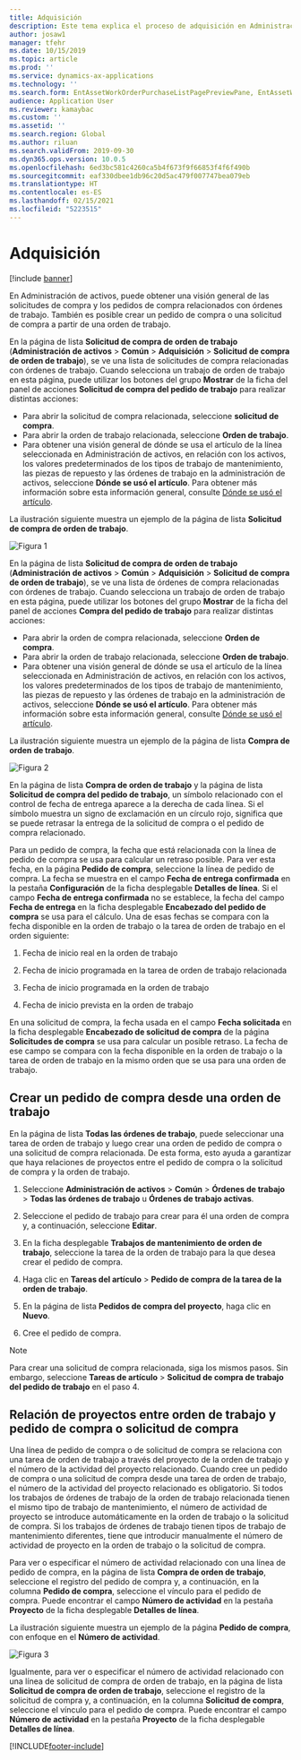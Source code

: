 ```yaml
---
title: Adquisición
description: Este tema explica el proceso de adquisición en Administración de activos.
author: josaw1
manager: tfehr
ms.date: 10/15/2019
ms.topic: article
ms.prod: ''
ms.service: dynamics-ax-applications
ms.technology: ''
ms.search.form: EntAssetWorkOrderPurchaseListPagePreviewPane, EntAssetWorkOrderPurchaseListPage, EntAssetWorkOrderPurchaseLineAmountInfoPart, EntAssetWorkOrderPurchReqListPage
audience: Application User
ms.reviewer: kamaybac
ms.custom: ''
ms.assetid: ''
ms.search.region: Global
ms.author: riluan
ms.search.validFrom: 2019-09-30
ms.dyn365.ops.version: 10.0.5
ms.openlocfilehash: 6ed3bc581c4260ca5b4f673f9f66853f4f6f490b
ms.sourcegitcommit: eaf330dbee1db96c20d5ac479f007747bea079eb
ms.translationtype: HT
ms.contentlocale: es-ES
ms.lasthandoff: 02/15/2021
ms.locfileid: "5223515"
---
```

# <a name="procurement"></a>Adquisición

[!include [banner](../../includes/banner.md)]

En Administración de activos, puede obtener una visión general de las solicitudes de compra y los pedidos de compra relacionados con órdenes de trabajo. También es posible crear un pedido de compra o una solicitud de compra a partir de una orden de trabajo.

En la página de lista **Solicitud de compra de orden de trabajo** (**Administración de activos** > **Común** > **Adquisición** > **Solicitud de compra de orden de trabajo**), se ve una lista de solicitudes de compra relacionadas con órdenes de trabajo. Cuando selecciona un trabajo de orden de trabajo en esta página, puede utilizar los botones del grupo **Mostrar** de la ficha del panel de acciones **Solicitud de compra del pedido de trabajo** para realizar distintas acciones:

- Para abrir la solicitud de compra relacionada, seleccione **solicitud de compra**. 
- Para abrir la orden de trabajo relacionada, seleccione **Orden de trabajo**.
- Para obtener una visión general de dónde se usa el artículo de la línea seleccionada en Administración de activos, en relación con los activos, los valores predeterminados de los tipos de trabajo de mantenimiento, las piezas de repuesto y las órdenes de trabajo en la administración de activos, seleccione **Dónde se usó el artículo**. Para obtener más información sobre esta información general, consulte [Dónde se usó el artículo](../controlling-and-reporting/item-where-used.md).

La ilustración siguiente muestra un ejemplo de la página de lista **Solicitud de compra de orden de trabajo**.

![Figura 1](media/08-work-orders.png)


En la página de lista **Solicitud de compra de orden de trabajo** (**Administración de activos** > **Común** > **Adquisición** > **Solicitud de compra de orden de trabajo**), se ve una lista de órdenes de compra relacionadas con órdenes de trabajo. Cuando selecciona un trabajo de orden de trabajo en esta página, puede utilizar los botones del grupo **Mostrar** de la ficha del panel de acciones **Compra del pedido de trabajo** para realizar distintas acciones:

- Para abrir la orden de compra relacionada, seleccione **Orden de compra**. 
- Para abrir la orden de trabajo relacionada, seleccione **Orden de trabajo**.
- Para obtener una visión general de dónde se usa el artículo de la línea seleccionada en Administración de activos, en relación con los activos, los valores predeterminados de los tipos de trabajo de mantenimiento, las piezas de repuesto y las órdenes de trabajo en la administración de activos, seleccione **Dónde se usó el artículo**. Para obtener más información sobre esta información general, consulte [Dónde se usó el artículo](../controlling-and-reporting/item-where-used.md).

La ilustración siguiente muestra un ejemplo de la página de lista **Compra de orden de trabajo**.

![Figura 2](media/09-work-orders.png)


En la página de lista **Compra de orden de trabajo** y la página de lista **Solicitud de compra del pedido de trabajo**, un símbolo relacionado con el control de fecha de entrega aparece a la derecha de cada línea. Si el símbolo muestra un signo de exclamación en un círculo rojo, significa que se puede retrasar la entrega de la solicitud de compra o el pedido de compra relacionado.

Para un pedido de compra, la fecha que está relacionada con la línea de pedido de compra se usa para calcular un retraso posible. Para ver esta fecha, en la página **Pedido de compra**, seleccione la línea de pedido de compra. La fecha se muestra en el campo **Fecha de entrega confirmada** en la pestaña **Configuración** de la ficha desplegable **Detalles de línea**. Si el campo **Fecha de entrega confirmada** no se establece, la fecha del campo **Fecha de entrega** en la ficha desplegable **Encabezado del pedido de compra** se usa para el cálculo. Una de esas fechas se compara con la fecha disponible en la orden de trabajo o la tarea de orden de trabajo en el orden siguiente:

1. Fecha de inicio real en la orden de trabajo  

2. Fecha de inicio programada en la tarea de orden de trabajo relacionada 

3. Fecha de inicio programada en la orden de trabajo 

4. Fecha de inicio prevista en la orden de trabajo 

En una solicitud de compra, la fecha usada en el campo **Fecha solicitada** en la ficha desplegable **Encabezado de solicitud de compra** de la página **Solicitudes de compra** se usa para calcular un posible retraso. La fecha de ese campo se compara con la fecha disponible en la orden de trabajo o la tarea de orden de trabajo en la mismo orden que se usa para una orden de trabajo.


## <a name="create-a-purchase-order-from-a-work-order"></a>Crear un pedido de compra desde una orden de trabajo

En la página de lista **Todas las órdenes de trabajo**, puede seleccionar una tarea de orden de trabajo y luego crear una orden de pedido de compra o una solicitud de compra relacionada. De esta forma, esto ayuda a garantizar que haya relaciones de proyectos entre el pedido de compra o la solicitud de compra y la orden de trabajo.

1. Seleccione **Administración de activos** > **Común** > **Órdenes de trabajo** > **Todas las órdenes de trabajo** u **Órdenes de trabajo activas**.

2. Seleccione el pedido de trabajo para crear para él una orden de compra y, a continuación, seleccione **Editar**.

3. En la ficha desplegable **Trabajos de mantenimiento de orden de trabajo**, seleccione la tarea de la orden de trabajo para la que desea crear el pedido de compra.

4. Haga clic en **Tareas del artículo** > **Pedido de compra de la tarea de la orden de trabajo**.

5. En la página de lista **Pedidos de compra del proyecto**, haga clic en **Nuevo**.

6. Cree el pedido de compra.

>[!NOTE]
>Para crear una solicitud de compra relacionada, siga los mismos pasos. Sin embargo, seleccione **Tareas de artículo** > **Solicitud de compra de trabajo del pedido de trabajo** en el paso 4.


## <a name="project-relation-between-work-order-and-purchase-order-or-purchase-requisition"></a>Relación de proyectos entre orden de trabajo y pedido de compra o solicitud de compra

Una línea de pedido de compra o de solicitud de compra se relaciona con una tarea de orden de trabajo a través del proyecto de la orden de trabajo y el número de la actividad del proyecto relacionado. Cuando cree un pedido de compra o una solicitud de compra desde una tarea de orden de trabajo, el número de la actividad del proyecto relacionado es obligatorio. Si todos los trabajos de órdenes de trabajo de la orden de trabajo relacionada tienen el mismo tipo de trabajo de mantenimiento, el número de actividad de proyecto se introduce automáticamente en la orden de trabajo o la solicitud de compra. Si los trabajos de órdenes de trabajo tienen tipos de trabajo de mantenimiento diferentes, tiene que introducir manualmente el número de actividad de proyecto en la orden de trabajo o la solicitud de compra.

Para ver o especificar el número de actividad relacionado con una línea de pedido de compra, en la página de lista **Compra de orden de trabajo**, seleccione el registro del pedido de compra y, a continuación, en la columna **Pedido de compra**, seleccione el vínculo para el pedido de compra. Puede encontrar el campo **Número de actividad** en la pestaña **Proyecto** de la ficha desplegable **Detalles de línea**.

La ilustración siguiente muestra un ejemplo de la página **Pedido de compra**, con enfoque en el **Número de actividad**.

![Figura 3](media/10-work-orders.png)

Igualmente, para ver o especificar el número de actividad relacionado con una línea de solicitud de compra de orden de trabajo, en la página de lista **Solicitud de compra de orden de trabajo**, seleccione el registro de la solicitud de compra y, a continuación, en la columna **Solicitud de compra**, seleccione el vínculo para el pedido de compra. Puede encontrar el campo **Número de actividad** en la pestaña **Proyecto** de la ficha desplegable **Detalles de línea**.



[!INCLUDE[footer-include](../../../includes/footer-banner.md)]